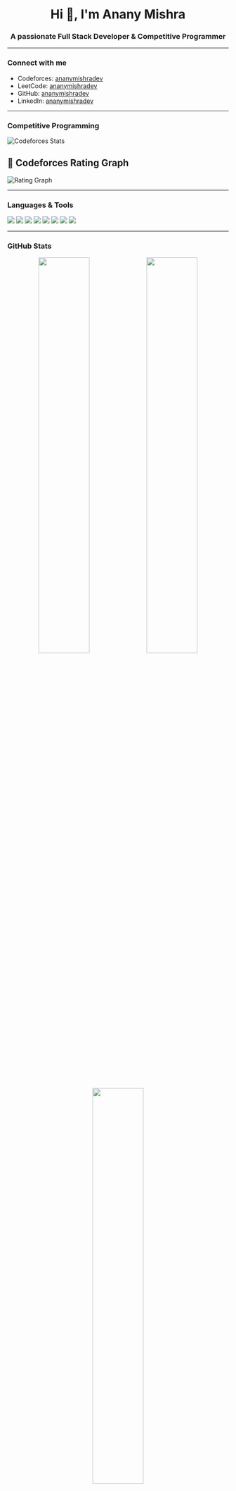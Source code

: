 <h1 align="center">Hi 👋, I'm Anany Mishra</h1>
<h3 align="center">A passionate Full Stack Developer & Competitive Programmer</h3>

---

### Connect with me
- Codeforces: [ananymishradev](https://codeforces.com/profile/ananymishradev)
- LeetCode: [ananymishradev](https://leetcode.com/ananymishradev)
- GitHub: [ananymishradev](https://github.com/ananymishradev)
- LinkedIn: [ananymishradev](https://linkedin.com/in/ananymishradev)

---

### Competitive Programming

![Codeforces Stats](https://raw.githubusercontent.com/ananymishradev/ananymishradev/main/output/codeforces_stats.svg)

## 🧮 Codeforces Rating Graph
![Rating Graph](https://raw.githubusercontent.com/ananymishradev/ananymishradev/main/output/rating_over_time.png)

---

### Languages & Tools

<p align="left">
  <img src="https://img.shields.io/badge/Java-ED8B00?style=for-the-badge&logo=java&logoColor=white"/>
  <img src="https://img.shields.io/badge/Python-3670A0?style=for-the-badge&logo=python&logoColor=ffdd54"/>
  <img src="https://img.shields.io/badge/JavaScript-F7DF1E?style=for-the-badge&logo=javascript&logoColor=black"/>
  <img src="https://img.shields.io/badge/TypeScript-007ACC?style=for-the-badge&logo=typescript&logoColor=white"/>
  <img src="https://img.shields.io/badge/React-20232A?style=for-the-badge&logo=react&logoColor=61DAFB"/>
  <img src="https://img.shields.io/badge/Angular-DD0031?style=for-the-badge&logo=angular&logoColor=white"/>
  <img src="https://img.shields.io/badge/SpringBoot-6DB33F?style=for-the-badge&logo=springboot&logoColor=white"/>
  <img src="https://img.shields.io/badge/PostgreSQL-316192?style=for-the-badge&logo=postgresql&logoColor=white"/>
</p>

---

### GitHub Stats

<p align="center">
  <img src="https://github-readme-stats.vercel.app/api?username=ananymishradev&show_icons=true&theme=radical" width="48%"/>
  <img src="https://github-readme-streak-stats.herokuapp.com/?user=ananymishradev&theme=radical" width="48%"/>
</p>

<p align="center">
  <img src="https://github-readme-stats.vercel.app/api/top-langs/?username=ananymishradev&layout=compact&theme=radical" width="48%"/>
</p>

---

### Ongoing Learning

- Full Stack Development (Java + JS/TS)
- Competitive Programming (Codeforces, LeetCode)
- Data Science + AI (Python, ML, Deep Learning)
- System Design, DevOps, Security

---

### My Goals

- Achieve Candidate Master on Codeforces
- Land a Big Tech Internship
- Publish 10+ Real World Projects
- Contribute to Open Source Communities
- Keep learning, keep building 

---

### ❤️ Support & Connect

If you like what I do, maybe consider ⭐ starring a few repos or connecting with me on LinkedIn - [ananymishradev](https://linkedin.com/in/ananymishradev)


